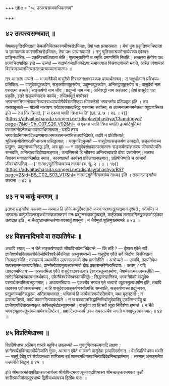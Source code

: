 +++
title = "०८ उत्पत्त्यसम्भवाधिकरणम्"

+++

## ४२ उत्पत्त्यसम्भवात् ॥

येषामप्रकृतिरधिष्ठाता केवलनिमित्तकारणमीश्वरोऽभिमतः, तेषां पक्षः प्रत्याख्यातः । येषां पुनः प्रकृतिश्चाधिष्ठाता च उभयात्मकं कारणमीश्वरोऽभिमतः, तेषां पक्षः प्रत्याख्यायते । ननु श्रुतिसमाश्रयणेनाप्येवंरूप एवेश्वरः प्राङ्निर्धारितः — प्रकृतिश्चाधिष्ठाता चेति ; श्रुत्यनुसारिणी च स्मृतिः प्रमाणमिति स्थितिः ; तत्कस्य हेतोरेष पक्षः प्रत्याचिख्यासित इति — उच्यते — यद्यप्येवंजातीयकोंऽशः समानत्वान्न विसंवादगोचरो भवति, अस्ति त्वंशान्तरं विसंवादस्थानमित्यतस्तत्प्रत्याख्यानायारम्भः ॥

तत्र भागवता मन्यते — भगवानेवैको वासुदेवो निरञ्जनज्ञानस्वरूपः परमार्थतत्त्वम् ; स चतुर्धात्मानं प्रविभज्य प्रतिष्ठितः — वासुदेवव्यूहरूपेण, सङ्कर्षणव्यूहरूपेण, प्रद्युम्नव्यूहरूपेण, अनिरुद्धव्यूहरूपेण च ; वासुदेवो नाम परमात्मा उच्यते ; सङ्कर्षणो नाम जीवः ; प्रद्युम्नो नाम मनः ; अनिरुद्धो नाम अहंकारः ; तेषां वासुदेवः परा प्रकृतिः, इतरे सङ्कर्षणादयः कार्यम् ; तमित्थंभूतं परमेश्वरं भगवन्तमभिगमनोपादानेज्यास्वाध्याययोगैर्वर्षशतमिष्ट्वा क्षीणक्लेशो भगवन्तमेव प्रतिपद्यत इति । तत्र यत्तावदुच्यते — योऽसौ नारायणः परोऽव्यक्तात्प्रसिद्धः परमात्मा सर्वात्मा, स आत्मनात्मानमनेकधा व्यूह्यावस्थित इति — तन्न निराक्रियते, [‘ स एकधा भवति त्रिधा भवति’ (छा. उ. ७ । २६ । २)](https://advaitasharada.sringeri.net/display/bhashya/Chandogya?page=7&id=Ch_C07_S26_V02&hl= स एकधा भवति त्रिधा भवति) इत्यादिश्रुतिभ्यः परमात्मनोऽनेकधाभावस्याधिगतत्वात् ; यदपि तस्य भगवतोऽभिगमनादिलक्षणमाराधनमजस्रमनन्यचित्ततयाभिप्रेयते, तदपि न प्रतिषिध्यते, श्रुतिस्मृत्योरीश्वरप्रणिधानस्य प्रसिद्धत्वात् । यत्पुनरिदमुच्यते — वासुदेवात्सङ्कर्षण उत्पद्यते, सङ्कर्षणाच्च प्रद्युम्नः, प्रद्युम्नाच्चानिरुद्ध इति, अत्र ब्रूमः — न वासुदेवसंज्ञकात्परमात्मनः सङ्कर्षणसंज्ञकस्य जीवस्योत्पत्तिः सम्भवति, अनित्यत्वादिदोषप्रसङ्गात् ; उत्पत्तिमत्त्वे हि जीवस्य अनित्यत्वादयो दोषाः प्रसज्येरन् ; ततश्च नैवास्य भगवत्प्राप्तिर्मोक्षः स्यात् , कारणप्राप्तौ कार्यस्य प्रविलयप्रसङ्गात् ; प्रतिषेधिष्यति च आचार्यो जीवस्योत्पत्तिम् — [‘ नात्माऽश्रुतेर्नित्यत्वाच्च ताभ्यः’ (ब्र. सू. २ । ३ । १७)](https://advaitasharada.sringeri.net/display/bhashya/BS?page=2&id=BS_C02_S03_V17&hl= नात्माऽश्रुतेर्नित्यत्वाच्च ताभ्यः) इति । तस्मादसङ्गतैषा कल्पना ॥ ४२ ॥

## ४३ न च कर्तुः करणम् ॥

इतश्चासङ्गतैषा कल्पना — यस्मान्न हि लोके कर्तुर्देवदत्तादेः करणं परश्वाद्युत्पद्यमानं दृश्यते ; वर्णयन्ति च भागवताः कर्तुर्जीवात्सङ्कर्षणसंज्ञकात्करणं मनः प्रद्युम्नसंज्ञकमुत्पद्यते, कर्तृजाच्च तस्मादनिरुद्धसंज्ञकोऽहंकार उत्पद्यत इति ; न चैतद्दृष्टान्तमन्तरेणाध्यवसातुं शक्नुमः ; न चैवंभूतां श्रुतिमुपलभामहे ॥ ४३ ॥

## ४४ विज्ञानादिभावे वा तदप्रतिषेधः ॥

अथापि स्यात् — न चैते सङ्कर्षणादयो जीवादिभावेनाभिप्रेयन्ते — किं तर्हि ? — ईश्वरा एवैते सर्वे ज्ञानैश्वर्यशक्तिबलवीर्यतेजोभिरैश्वरैर्धर्मैरन्विता अभ्युपगम्यन्ते — वासुदेवा एवैते सर्वे निर्दोषा निरधिष्ठाना निरवद्याश्चेति ; तस्मान्नायं यथावर्णित उत्पत्त्यसम्भवो दोषः प्राप्नोतीति । अत्रोच्यते — एवमपि, तदप्रतिषेधः उत्पत्त्यसम्भवस्याप्रतिषेधः, प्राप्नोत्येवायमुत्पत्त्यसम्भवो दोषः प्रकारान्तरेणेत्यभिप्रायः । कथम् ? यदि तावदयमभिप्रायः — परस्परभिन्ना एवैते वासुदेवादयश्चत्वार ईश्वरास्तुल्यधर्माणः, नैषामेकात्मकत्वमस्तीति — ततोऽनेकेश्वरकल्पनानर्थक्यम् , एकेनैवेश्वरेणेश्वरकार्यसिद्धेः ; सिद्धान्तहानिश्च, भगवानेवैको वासुदेवः परमार्थतत्त्वमित्यभ्युपगमात् । अथायमभिप्रायः — एकस्यैव भगवत एते चत्वारो व्यूहास्तुल्यधर्माण इति, तथापि तदवस्थ एवोत्पत्त्यसम्भवः ; न हि वासुदेवात्सङ्कर्षणस्योत्पत्तिः सम्भवति, सङ्कर्षणाच्च प्रद्युम्नस्य, प्रद्युम्नाच्चानिरुद्धस्य, अतिशयाभावात् ; भवितव्यं हि कार्यकारणयोरतिशयेन, यथा मृद्घटयोः ; न ह्यसत्यतिशये, कार्यं कारणमित्यवकल्पते । न च पञ्चरात्रसिद्धान्तिभिर्वासुदेवादिषु एकस्मिन्सर्वेषु वा ज्ञानैश्वर्यादितारतम्यकृतः कश्चिद्भेदोऽभ्युपगम्यते ; वासुदेवा एव हि सर्वे व्यूहा निर्विशेषा इष्यन्ते । न चैते भगवद्व्यूहाश्चतुःसंख्यायामेवावतिष्ठेरन् , ब्रह्मादिस्तम्बपर्यन्तस्य समस्तस्यैव जगतो भगवद्व्यूहत्वावगमात् ॥ ४४ ॥

## ४५ विप्रतिषेधाच्च ॥

विप्रतिषेधश्च अस्मिन् शास्त्रे बहुविध उपलभ्यते — गुणगुणित्वकल्पनादि लक्षणः ; ज्ञानैश्वर्यशक्तिबलवीर्यतेजांसि गुणाः, आत्मान एवैते भगवन्तो वासुदेवा इत्यादिदर्शनात् । वेदविप्रतिषेधश्च भवति — चतुर्षु वेदेषु परं श्रेयोऽलब्ध्वा शाण्डिल्य इदं शास्त्रमधिगतवानित्यादिवेदनिन्दादर्शनात् । तस्मात् असङ्गतैषा कल्पनेति सिद्धम् ॥ ४५ ॥

इति श्रीमत्परमहंसपरिव्राजकाचार्यस्य श्रीगोविन्दभगवत्पूज्यपादशिष्यस्य श्रीमच्छङ्करभगवतः कृतौ शारीरकमीमांसासूत्रभाष्ये द्वितीयाध्यायस्य द्वितीयः पादः ॥